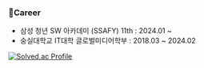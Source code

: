###  🌈Career
* 삼성 청년 SW 아카데미 (SSAFY) 11th : 2024.01 ~
* 숭실대학교 IT대학 글로벌미디어학부 : 2018.03 ~ 2024.02


[![Solved.ac Profile](http://mazassumnida.wtf/api/v2/generate_badge?boj=koho1047)](https://solved.ac/koho1047/)
